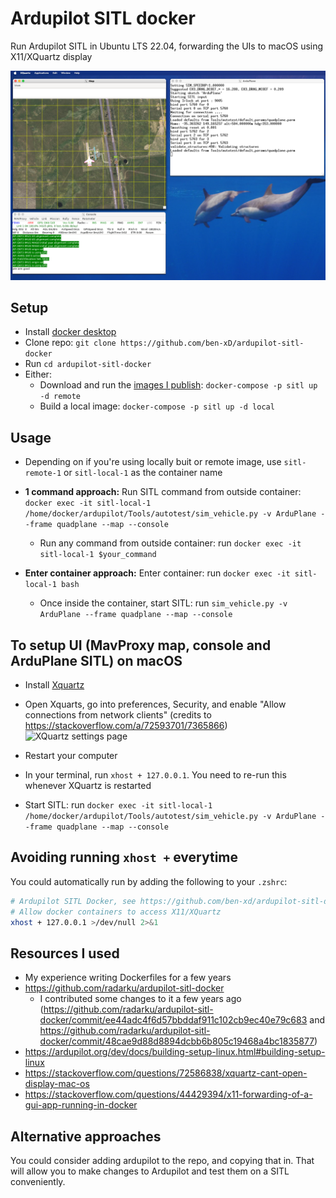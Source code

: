 # Ardupilot SITL docker

Run Ardupilot SITL in Ubuntu LTS 22.04, forwarding the UIs to macOS using X11/XQuartz display

![Screenshot of macOS running XQuartz showing 3 windows: ArduPlane SITL, MavProxy Map and MavProxy console](images/xquartz.png)

## Setup

- Install [docker desktop](https://www.docker.com/products/docker-desktop/)
- Clone repo: `git clone https://github.com/ben-xD/ardupilot-sitl-docker`
- Run `cd ardupilot-sitl-docker`
- Either:
  - Download and run the [images I publish](https://hub.docker.com/repository/docker/orthuk/ardupilot-sitl/general): `docker-compose -p sitl up -d remote`
  - Build a local image: `docker-compose -p sitl up -d local`

## Usage

- Depending on if you're using locally buit or remote image, use `sitl-remote-1` or `sitl-local-1` as the container name

- **1 command approach:** Run SITL command from outside container: `docker exec -it sitl-local-1 /home/docker/ardupilot/Tools/autotest/sim_vehicle.py -v ArduPlane --frame quadplane --map --console`
  - Run any command from outside container: run `docker exec -it sitl-local-1 $your_command`
- **Enter container approach:** Enter container: run `docker exec -it sitl-local-1 bash`
  - Once inside the container, start SITL: run `sim_vehicle.py -v ArduPlane --frame quadplane --map --console`

## To setup UI (MavProxy map, console and ArduPlane SITL) on macOS

- Install [Xquartz](https://www.xquartz.org/)
- Open Xquarts, go into preferences, Security, and enable  "Allow connections from network clients" (credits to https://stackoverflow.com/a/72593701/7365866)
![XQuartz settings page](https://i.stack.imgur.com/NYWcM.png)

- Restart your computer
- In your terminal, run `xhost + 127.0.0.1`. You need to re-run this whenever XQuartz is restarted
- Start SITL: run `docker exec -it sitl-local-1 /home/docker/ardupilot/Tools/autotest/sim_vehicle.py -v ArduPlane --frame quadplane --map --console`

## Avoiding running `xhost +` everytime

You could automatically run by adding the following to your `.zshrc`:
```bash
# Ardupilot SITL Docker, see https://github.com/ben-xd/ardupilot-sitl-docker
# Allow docker containers to access X11/XQuartz
xhost + 127.0.0.1 >/dev/null 2>&1
```

## Resources I used

- My experience writing Dockerfiles for a few years
- https://github.com/radarku/ardupilot-sitl-docker
  - I contributed some changes to it a few years ago (https://github.com/radarku/ardupilot-sitl-docker/commit/ee44adc4f6d57bbddaf911c102cb9ec40e79c683 and https://github.com/radarku/ardupilot-sitl-docker/commit/48cae9d88d8894dcbb6b805c19468a4bc1835877)
- https://ardupilot.org/dev/docs/building-setup-linux.html#building-setup-linux
- https://stackoverflow.com/questions/72586838/xquartz-cant-open-display-mac-os
- https://stackoverflow.com/questions/44429394/x11-forwarding-of-a-gui-app-running-in-docker

## Alternative approaches

You could consider adding ardupilot to the repo, and copying that in. That will allow you to make changes to Ardupilot and test them on a SITL conveniently.
